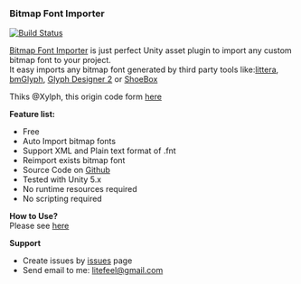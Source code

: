 ### Bitmap Font Importer

[![Build Status](https://travis-ci.org/lite3/Unity-BitmapFontImporter.svg?branch=master)](https://travis-ci.org/lite3/Unity-BitmapFontImporter)

[Bitmap Font Importer][bfi] is just perfect Unity asset plugin to import any custom bitmap font to your project.  
It easy imports any bitmap font generated by third party tools like:[littera][1], [bmGlyph][2], [Glyph Designer 2][3] or [ShoeBox][4]

Thiks @Xylph, this origin code form [here](http://forum.unity3d.com/threads/unity-4-6-bitmap-font.265209/)

**Feature list:**
- Free
- Auto Import bitmap fonts
- Support XML and Plain text format of .fnt
- Reimport exists bitmap font
- Source Code on [Github][bfi]
- Tested with Unity 5.x
- No runtime resources required
- No scripting required


**How to Use?**  
Please see [here][howtouse]


**Support**
- Create issues by [issues][issues] page
- Send email to me: <litefeel@gmail.com>




[1]: http://kvazars.com/littera/ (littera)
[2]: http://www.bmglyph.com (bmGlyph)
[3]: https://71squared.com/glyphdesigner (Glyph Designer 2)
[4]: http://renderhjs.net/shoebox/ (ShoeBox)
[bfi]: https://github.com/lite3/Unity-BitmapFontImporter (BitmapFontImporter)
[issues]: https://github.com/lite3/Unity-BitmapFontImporter/issues (BitmapFontImporter issues)
[howtouse]: https://github.com/lite3/Unity-BitmapFontImporter/wiki/How-to-use (BitmapFontImporter How to use)
